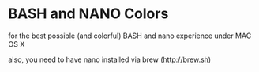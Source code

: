 # BASH and NANO Colors

for the best possible (and colorful) BASH and nano experience under MAC OS X

also, you need to have nano installed via brew (http://brew.sh)
